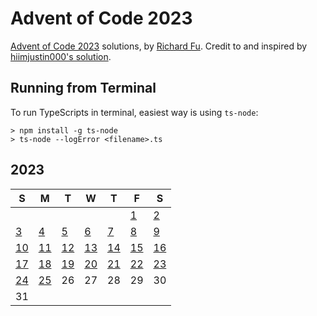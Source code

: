 # Advent of Code 2023
[Advent of Code 2023](https://adventocode.com/2023) solutions, by [Richard Fu](https://github.com/furic/). Credit to and inspired by [hiimjustin000's solution](https://github.com/hiimjustin000/advent-of-code).

## Running from Terminal
To run TypeScripts in terminal, easiest way is using `ts-node`:
```
> npm install -g ts-node
> ts-node --logError <filename>.ts
```

## 2023
| S | M | T | W | T | F | S |
|---|---|---|---|---|---|---|
|   |   |   |   |   | [1](./01) | [2](./02) |
| [3](./03) | [4](./04) | [5](./05) | [6](./06) | [7](./07) | [8](./08) | [9](./09) |
| [10](./10) | [11](./11) | [12](./12) | [13](./13) | [14](./14) | [15](./15) | [16](./16) |
| [17](./17) | [18](./18) | [19](./19) | [20](./20) | [21](./21) | [22](./22) | [23](./23) |
| [24](./24) | [25](./25) | 26 | 27 | 28 | 29 | 30 |
| 31 |   |   |   |   |   |   |

